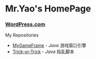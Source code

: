 # Mr.Yao's HomePage

### [WordPress.com](http://mryaoxx.wordpress.com)

My Repositories
+ [MyGameFrame](https://github.com/MrYaoxx/MyGameFrame) - _Java_ 游戏窗口引擎
+ [Trick-or-Trick](https://github.com/MrYaoxx/Trick-or-Trick) - _Java_ 捣乱脚本
